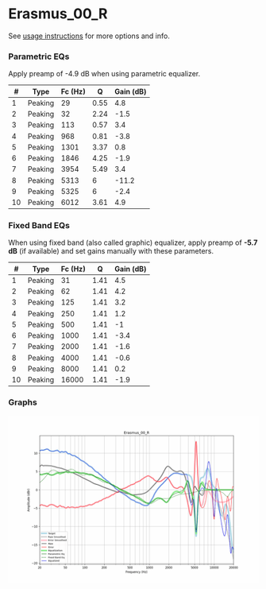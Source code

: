# Erasmus_00_R
See [usage instructions](https://github.com/jaakkopasanen/AutoEq#usage) for more options and info.

### Parametric EQs
Apply preamp of -4.9 dB when using parametric equalizer.

|   # | Type    |   Fc (Hz) |    Q |   Gain (dB) |
|-----|---------|-----------|------|-------------|
|   1 | Peaking |        29 | 0.55 |         4.8 |
|   2 | Peaking |        32 | 2.24 |        -1.5 |
|   3 | Peaking |       113 | 0.57 |         3.4 |
|   4 | Peaking |       968 | 0.81 |        -3.8 |
|   5 | Peaking |      1301 | 3.37 |         0.8 |
|   6 | Peaking |      1846 | 4.25 |        -1.9 |
|   7 | Peaking |      3954 | 5.49 |         3.4 |
|   8 | Peaking |      5313 | 6    |       -11.2 |
|   9 | Peaking |      5325 | 6    |        -2.4 |
|  10 | Peaking |      6012 | 3.61 |         4.9 |

### Fixed Band EQs
When using fixed band (also called graphic) equalizer, apply preamp of **-5.7 dB** (if available) and set gains manually with these parameters.

|   # | Type    |   Fc (Hz) |    Q |   Gain (dB) |
|-----|---------|-----------|------|-------------|
|   1 | Peaking |        31 | 1.41 |         4.5 |
|   2 | Peaking |        62 | 1.41 |         4.2 |
|   3 | Peaking |       125 | 1.41 |         3.2 |
|   4 | Peaking |       250 | 1.41 |         1.2 |
|   5 | Peaking |       500 | 1.41 |        -1   |
|   6 | Peaking |      1000 | 1.41 |        -3.4 |
|   7 | Peaking |      2000 | 1.41 |        -1.6 |
|   8 | Peaking |      4000 | 1.41 |        -0.6 |
|   9 | Peaking |      8000 | 1.41 |         0.2 |
|  10 | Peaking |     16000 | 1.41 |        -1.9 |

### Graphs
![](./Erasmus_00_R.png)
